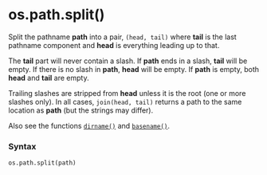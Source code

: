 # os.path.split()

Split the pathname **path** into a pair, `(head, tail)` where **tail** is the last pathname component and **head** is everything leading up to that. 

The **tail** part will never contain a slash. If **path** ends in a slash, **tail** will be empty. If there is no slash in **path**, **head** will be empty. If **path** is empty, both **head** and **tail** are empty.

Trailing slashes are stripped from **head** unless it is the root (one or more slashes only). In all cases, `join(head, tail)` returns a path to the same location as **path** (but the strings may differ).

Also see the functions [`dirname()`](/modules/os/path/dirname.md) and [`basename()`](/modules/os/path/basename.md).

### Syntax

```python
os.path.split(path)
```